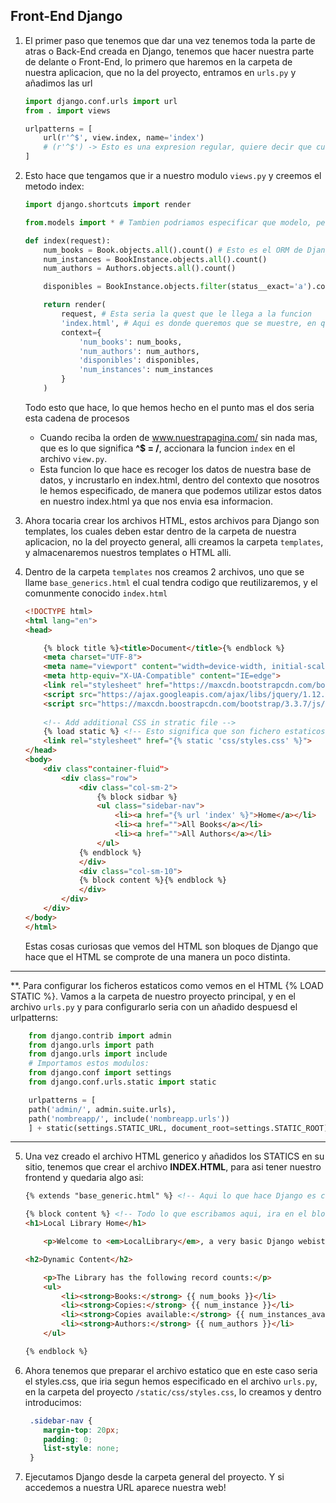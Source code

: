 ## Front-End Django

1. El primer paso que tenemos que dar una vez tenemos toda la parte de atras o Back-End creada en Django, tenemos que hacer nuestra parte de delante o Front-End, lo primero que haremos en la carpeta de nuestra aplicacion, que no la del proyecto, entramos en ```urls.py``` y añadimos las url 

    ```python
    import django.conf.urls import url
    from . import views

    urlpatterns = [
        url(r'^$', view.index, name='index') 
        # (r'^$') -> Esto es una expresion regular, quiere decir que cuando la peticion sea nada, delante y detras no lleve nada, tiene que acceder al modelo view y llevarnos a index.
    ]
    ```

2. Esto hace que tengamos que ir a nuestro modulo ```views.py``` y creemos el metodo index:

    ```python
    import django.shortcuts import render

    from.models import * # Tambien podriamos especificar que modelo, pero asi los improtamos todos

    def index(request):
        num_books = Book.objects.all().count() # Esto es el ORM de Django, recordar ORM (Object Relational Mappings) lo que hace es que usandolos, podemos lanzar Querys y acciones sobre las bases de datos de forma generica y ahorrandonos las consultas tipicas, si no usando las acciones del ORM. 
        num_instances = BookInstance.objects.all().count()
        num_authors = Authors.objects.all().count()

        disponibles = BookInstance.objects.filter(status__exact='a').count()

        return render(
            request, # Esta seria la quest que le llega a la funcion
            'index.html', # Aqui es donde queremos que se muestre, en que plantilla
            context={ 
                'num_books': num_books,
                'num_authors': num_authors,
                'disponibles': disponibles,
                'num_instances': num_instances
            }
        )
    ```
    Todo esto que hace, lo que hemos hecho en el punto mas el dos seria esta cadena de procesos
        
      - Cuando reciba la orden de www.nuestrapagina.com/ sin nada mas, que es lo que significa **^$ = /**, accionara la funcion ```index``` en el archivo ```view.py```. 
      - Esta funcion lo que hace es recoger los datos de nuestra base de datos, y incrustarlo en index.html, dentro del contexto que nosotros le hemos especificado, de manera que podemos utilizar estos datos en nuestro index.html ya que nos envia esa informacion.

3. Ahora tocaria crear los archivos HTML, estos archivos para Django son templates, los cuales deben estar dentro de la carpeta de nuestra aplicacion, no la del proyecto general, alli creamos la carpeta ```templates```, y almacenaremos nuestros templates o HTML alli. 
4. Dentro de la carpeta ```templates``` nos creamos 2 archivos, uno que se llame ```base_generics.html``` el cual tendra codigo que reutilizaremos, y el comunmente conocido ```index.html```

    ```html
    <!DOCTYPE html>
    <html lang="en">
    <head>

        {% block title %}<title>Document</title>{% endblock %}
        <meta charset="UTF-8">
        <meta name="viewport" content="width=device-width, initial-scale=1.0">
        <meta http-equiv="X-UA-Compatible" content="IE=edge">
        <link rel="stylesheet" href="https://maxcdn.bootstrapcdn.com/bootstrap/3.3.7/css/boostrap.min.css">
        <script src="https://ajax.googleapis.com/ajax/libs/jquery/1.12.4/jquery.min.js"></script>
        <script src="https://maxcdn.boostrapcdn.com/bootstrap/3.3.7/js/bootstrap.min.js"></script>
        
        <!-- Add additional CSS in stratic file -->
        {% load static %} <!-- Esto significa que son fichero estaticos, los cuales va a buscar en una ruta en concreto **.-->
        <link rel="stylesheet" href="{% static 'css/styles.css' %}">
    </head>
    <body>
        <div class"container-fluid">
            <div class="row">
                <div class="col-sm-2">
                    {% block sidbar %}
                    <ul class="sidebar-nav">
                        <li><a href="{% url 'index' %}">Home</a></li>
                        <li><a href="">All Books</a></li>
                        <li><a href="">All Authors</a></li>
                    </ul>
                {% endblock %}
                </div>
                <div class="col-sm-10">
                {% block content %}{% endblock %}
                </div>
            </div>
        </div>
    </body>
    </html>
    ```
    Estas cosas curiosas que vemos del HTML son bloques de Django que hace que el HTML se comprote de una manera un poco distinta. 
---

**. Para configurar los ficheros estaticos como vemos en el HTML {% LOAD STATIC %}. Vamos a la carpeta de nuestro proyecto principal, y en el archivo ```urls.py``` y para configurarlo seria con un añadido despuesd el urlpatterns:

```python
    from django.contrib import admin
    from django.urls import path
    from django.urls import include
    # Importamos estos modulos:
    from django.conf import settings
    from django.conf.urls.static import static

    urlpatterns = [
    path('admin/', admin.suite.urls),
    path('nombreapp/', include('nombreapp.urls')) 
    ] + static(settings.STATIC_URL, document_root=settings.STATIC_ROOT) # Añadimos esta linia para especificarle en que ruta encontrara los archivos estaticos. 
```

---

5. Una vez creado el archivo HTML generico y añadidos los STATICS en su sitio, tenemos que crear el archivo **INDEX.HTML**, para asi tener nuestro frontend y quedaria algo asi:

    ```html
   {% extends "base_generic.html" %} <!-- Aqui lo que hace Django es cargar primero todo lo del Generics.html, de tal manera que este index.html lo tenemos que contruir diciendole y utilizando las partes y metodos que django nos proporciona. -->

   {% block content %} <!-- Todo lo que escribamos aqui, ira en el block content del Generics.html-->
   <h1>Local Library Home</h1>
    
        <p>Welcome to <em>LocalLibrary</em>, a very basic Django webiste developed as a tutorial example</p>

    <h2>Dynamic Content</h2>

        <p>The Library has the following record counts:</p>
        <ul>
            <li><strong>Books:</strong> {{ num_books }}</li>
            <li><strong>Copies:</strong> {{ num_instance }}</li>
            <li><strong>Copies available:</strong> {{ num_instances_available }}</li>
            <li><strong>Authors:</strong> {{ num_authors }}</li>
        </ul>
    
    {% endblock %}
    ```

6. Ahora tenemos que preparar el archivo estatico que en este caso seria el styles.css, que iria segun hemos especificado en el archivo ```urls.py```, en la carpeta del proyecto ```/static/css/styles.css```, lo creamos y dentro introducimos: 

    ```css
     .sidebar-nav {
        margin-top: 20px;
        padding: 0;
        list-style: none;
     }
    ```

7. Ejecutamos Django desde la carpeta general del proyecto. Y si accedemos a nuestra URL aparece nuestra web!